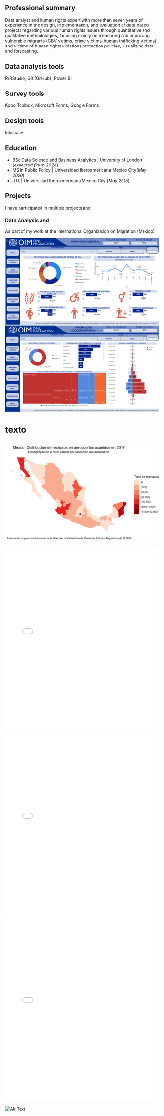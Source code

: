 ## Professional summary

Data analyst and human rights expert with more than seven years of experience in the design, implementation, and evaluation of data based projects regarding various human rights issues through quantitative and qualitative methodologies, focusing mainly on measuring and improving vulnerable migrants (GBV victims, crime victims, human trafficking victims) and victims of human rights violations protection policies, visualizing data and forecasting.

## Data analysis tools
R/RStudio, Git (GitHub), Power BI

## Survey tools
Kobo Toolbox, Microsoft Forms, Google Forms

## Design tools
Inkscape

## Education
- BSc Data Science and Business Analytics | University of London (_expected finish 2024_)
- MS in Public Policy | Universidad Iberoamericana Mexico City(_May 2020_)
- J.D. |  Universidad Iberoamericana Mexico City (_May 2015_)


## Projects

I have participated in multiple projects and 

### Data Analysis and 

As part of my work at the International Organization on Migration (Mexico)

![Alt Text](/docs/assets/images/dashboard_1.png)
![Alt Text](/docs/assets/images/dashboard_2.png)

# texto


![Airport rejections in Mexico](/docs/assets/images/gif_aeropuertos_200.gif)


 

<iframe src="/docs/assets/images/red_actores_sistema_justicia.html" height="600px" width="100%" style="border:none;"></iframe>




<iframe src="/docs/assets/images/mapa.html" height="600px" width="100%" style="border:none;"></iframe>


<iframe src="/docs/assets/images/game/index.html" height="600px" width="100%" style="border:none;"></iframe>

![Alt Text](https://media.giphy.com/media/vFKqnCdLPNOKc/giphy.gif)

